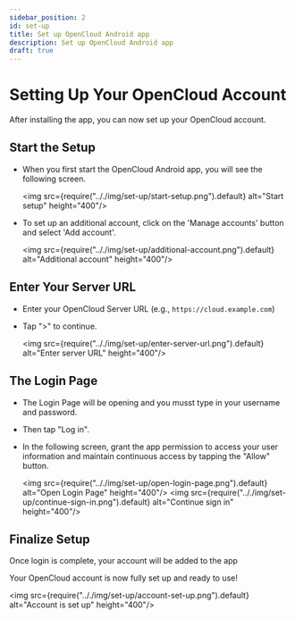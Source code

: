 ```yaml
---
sidebar_position: 2
id: set-up
title: Set up OpenCloud Android app
description: Set up OpenCloud Android app
draft: true
---
```


# Setting Up Your OpenCloud Account

After installing the app, you can now set up your OpenCloud account.

## Start the Setup

- When you first start the OpenCloud Android app, you will see the following screen.

  <img src={require(".././img/set-up/start-setup.png").default} alt="Start setup" height="400"/>

- To set up an additional account, click on the 'Manage accounts' button and select 'Add account'.

  <img src={require(".././img/set-up/additional-account.png").default} alt="Additional account" height="400"/>

## Enter Your Server URL

- Enter your OpenCloud Server URL (e.g., `https://cloud.example.com`)
- Tap ">" to continue.

  <img src={require(".././img/set-up/enter-server-url.png").default} alt="Enter server URL" height="400"/>

## The Login Page

- The Login Page will be opening and you musst type in your username and password.
- Then tap "Log in".

- In the following screen, grant the app permission to access your user information and maintain continuous access by tapping the "Allow" button.

  <img src={require(".././img/set-up/open-login-page.png").default} alt="Open Login Page" height="400"/>
  <img src={require(".././img/set-up/continue-sign-in.png").default} alt="Continue sign in" height="400"/>

## Finalize Setup

Once login is complete, your account will be added to the app

Your OpenCloud account is now fully set up and ready to use!

<img src={require(".././img/set-up/account-set-up.png").default} alt="Account is set up" height="400"/>
